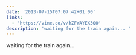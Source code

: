 ```yaml
---
date: '2013-07-15T07:07:42+01:00'
links:
  - 'https://vine.co/v/hZFWAYEX3Q0'
description: 'waiting for the train again... '
---
```

waiting for the train again... 
